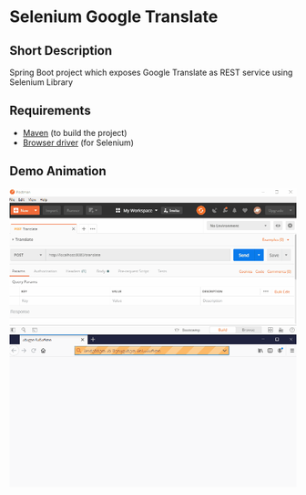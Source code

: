 # Selenium Google Translate

## Short Description
Spring Boot project which exposes Google Translate as REST service using Selenium Library

## Requirements
* [Maven](https://maven.apache.org/) (to build the project)
* [Browser driver](https://selenium.dev/documentation/en/getting_started_with_webdriver/third_party_drivers_and_plugins/) (for Selenium) 

## Demo Animation
![GitHub Logo](demo.gif)
